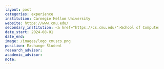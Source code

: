 ```yaml
---
layout: post
categories: experience
institution: Carnegie Mellon University
website: https://www.cmu.edu/
secondary_institution: <a href="https://cs.cmu.edu/">School of Computer Science</a>
date_start: 2024-08-01
date_end: 
image: /images/logo_cmuscs.png
position: Exchange Student
research_advisor: 
academic_advisor: 
note: 
---
```

